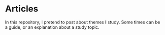 # Articles

In this repository, I pretend to post about themes I study. Some times can be a guide, or an explanation about a study topic.
